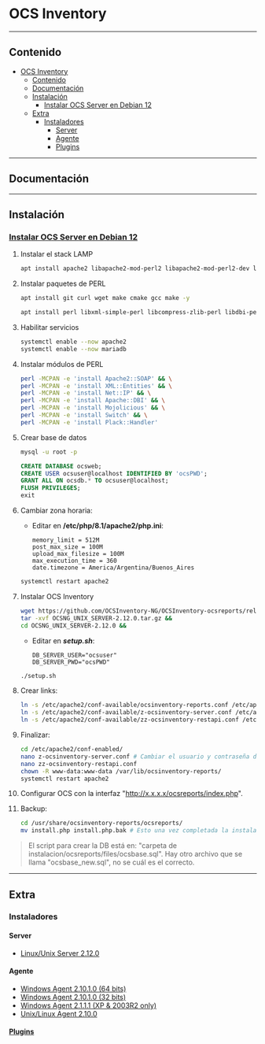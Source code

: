 # OCS Inventory

---

## Contenido

- [OCS Inventory](#ocs-inventory)
  - [Contenido](#contenido)
  - [Documentación](#documentación)
  - [Instalación](#instalación)
    - [Instalar OCS Server en Debian 12](#instalar-ocs-server-en-debian-12)
  - [Extra](#extra)
    - [Instaladores](#instaladores)
      - [Server](#server)
      - [Agente](#agente)
      - [Plugins](#plugins)

---

## Documentación

---

## Instalación

### [Instalar OCS Server en Debian 12](https://www.youtube.com/watch?v=ijOTemn1QjE)

1. Instalar el stack LAMP

    ```sh
    apt install apache2 libapache2-mod-perl2 libapache2-mod-perl2-dev libapache-dbi-perl libapache-db-perl libapache2-mod-php libarchive-zip-perl mariadb-server mariadb-client composer php-mbstring php-xml php-mysql php-zip php-pclzip php-gd php-soap php-curl php-json -y
    ```

2. Instalar paquetes de PERL

    ```sh
    apt install git curl wget make cmake gcc make -y
    
    apt install perl libxml-simple-perl libcompress-zlib-perl libdbi-perl libdbd-mysql-perl libnet-ip-perl libsoap-lite-perl libio-compress-perl -y
    ```

3. Habilitar servicios

    ```sh
    systemctl enable --now apache2
    systemctl enable --now mariadb
    ```

4. Instalar módulos de PERL

    ```sh
    perl -MCPAN -e 'install Apache2::SOAP' && \
    perl -MCPAN -e 'install XML::Entities' && \
    perl -MCPAN -e 'install Net::IP' && \
    perl -MCPAN -e 'install Apache::DBI' && \
    perl -MCPAN -e 'install Mojolicious' && \
    perl -MCPAN -e 'install Switch' && \
    perl -MCPAN -e 'install Plack::Handler'
    ```

5. Crear base de datos

    ```sh
    mysql -u root -p
    ```

    ```sql
    CREATE DATABASE ocsweb;
    CREATE USER ocsuser@localhost IDENTIFIED BY 'ocsPWD';
    GRANT ALL ON ocsdb.* TO ocsuser@localhost;
    FLUSH PRIVILEGES;
    exit
    ```

6. Cambiar zona horaria:

   - Editar en **/etc/php/8.1/apache2/php.ini**:

      ```text
      memory_limit = 512M
      post_max_size = 100M
      upload_max_filesize = 100M
      max_execution_time = 360
      date.timezone = America/Argentina/Buenos_Aires
      ```

    ```sh
    systemctl restart apache2
    ```

7. Instalar OCS Inventory

    ```sh
    wget https://github.com/OCSInventory-NG/OCSInventory-ocsreports/releases/download/2.12.0/OCSNG_UNIX_SERVER-2.12.0.tar.gz &&
    tar -xvf OCSNG_UNIX_SERVER-2.12.0.tar.gz &&
    cd OCSNG_UNIX_SERVER-2.12.0 &&
    ```

   - Editar en ***setup.sh***:

      ```text
      DB_SERVER_USER="ocsuser"
      DB_SERVER_PWD="ocsPWD"
      ```

   ```sh
   ./setup.sh
   ```

8. Crear links:

    ```sh
    ln -s /etc/apache2/conf-available/ocsinventory-reports.conf /etc/apache2/conf-enabled/ocsinventory-reports.conf &&
    ln -s /etc/apache2/conf-available/z-ocsinventory-server.conf /etc/apache2/conf-enabled/z-ocsinventory-server.conf &&
    ln -s /etc/apache2/conf-available/zz-ocsinventory-restapi.conf /etc/apache2/conf-enabled/zz-ocsinventory-restapi.conf
    ```

9. Finalizar:

    ```sh
    cd /etc/apache2/conf-enabled/
    nano z-ocsinventory-server.conf # Cambiar el usuario y contraseña de la db
    nano zz-ocsinventory-restapi.conf
    chown -R www-data:www-data /var/lib/ocsinventory-reports/
    systemctl restart apache2
    ```

10. Configurar OCS con la interfaz "<http://x.x.x.x/ocsreports/index.php>".

11. Backup:

    ```sh
    cd /usr/share/ocsinventory-reports/ocsreports/
    mv install.php install.php.bak # Esto una vez completada la instalación web
    ```

> El script para crear la DB está en: "carpeta de instalacion/ocsreports/files/ocsbase.sql". Hay otro archivo que se llama "ocsbase_new.sql", no se cuál es el correcto.

---

## Extra

### Instaladores

#### Server

- [Linux/Unix Server 2.12.0](https://github.com/OCSInventory-NG/OCSInventory-ocsreports/releases/download/2.12.0/OCSNG_UNIX_SERVER-2.12.0.tar.gz)

#### Agente

- [Windows Agent 2.10.1.0 (64 bits)](https://github.com/OCSInventory-NG/WindowsAgent/releases/download/2.10.1.0/OCS-Windows-Agent-2.10.1.0_x64.zip)
- [Windows Agent 2.10.1.0 (32 bits)](https://github.com/OCSInventory-NG/WindowsAgent/releases/download/2.10.1.0/OCS-Windows-Agent-2.10.1.0_x86.zip)
- [Windows Agent 2.1.1.1 (XP & 2003R2 only)](https://github.com/OCSInventory-NG/WindowsAgent/releases/download/2.1.1.1/OCSNG-Windows-Agent-2.1.1.zip)
- [Unix/Linux Agent 2.10.0](https://github.com/OCSInventory-NG/UnixAgent/releases/download/v2.10.0/Ocsinventory-Unix-Agent-2.10.0.tar.gz)

#### [Plugins](https://github.com/orgs/PluginsOCSInventory-NG/repositories)